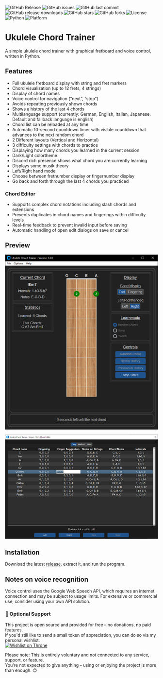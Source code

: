 ![GitHub Release](https://img.shields.io/github/v/release/Ma-Ko-dev/UkuleleAkkordtrainer?style=flat-square)
![GitHub issues](https://img.shields.io/github/issues/Ma-Ko-dev/UkuleleAkkordtrainer?style=flat-square)
![GitHub last commit](https://img.shields.io/github/last-commit/Ma-Ko-dev/UkuleleAkkordtrainer?style=flat-square)
![GitHub release downloads](https://img.shields.io/github/downloads/Ma-Ko-dev/UkuleleAkkordtrainer/total)
![GitHub stars](https://img.shields.io/github/stars/Ma-Ko-dev/UkuleleAkkordtrainer?style=flat-square)
![GitHub forks](https://img.shields.io/github/forks/Ma-Ko-dev/UkuleleAkkordtrainer?style=flat-square)
![License](https://img.shields.io/github/license/Ma-Ko-dev/UkuleleAkkordtrainer)
![Python](https://img.shields.io/badge/python-3.x-blue)
![Platform](https://img.shields.io/badge/platform-Windows-blue)


# Ukulele Chord Trainer

A simple ukulele chord trainer with graphical fretboard and voice control, written in Python.

## Features

- Full ukulele fretboard display with string and fret markers
- Chord visualization (up to 12 frets, 4 strings)
- Display of chord names
- Voice control for navigation (“next”, “stop”)
- Avoids repeating previously shown chords
- Shows a history of the last 4 chords
- Multilanguage support (currently: German, English, Italian, Japanese. Default and fallback language is english)
- Chord list can be reloaded at any time
- Automatic 10-second countdown timer with visible countdown that advances to the next random chord
- 2 Different layouts (Vertical and Horizontal)
- 3 difficulty settings with chords to practice
- Displaying how many chords you learned in the current session
- Dark/Light colortheme
- Discord rich presence shows what chord you are currently learning
- Displays some musik theory
- Left/Right hand mode
- Choose between fretnumber display or fingernumber display
- Go back and forth through the last 4 chords you practiced

### Chord Editor

- Supports complex chord notations including slash chords and extensions  
- Prevents duplicates in chord names and fingerings within difficulty levels  
- Real-time feedback to prevent invalid input before saving  
- Automatic handling of open edit dialogs on save or cancel  

## Preview

<p align="center">
  <img src="assets/previews/preview_v1.3.0.png" alt="Preview of the Ukulele Chord Trainer" width="600">
</p>
<p align="center">
  <img src="assets/previews/editor_preview_1.3.0.png" alt="Preview of the Chord Editor" width="600">
</p>

## Installation

Download the latest [release](https://github.com/Ma-Ko-dev/UkuleleAkkordtrainer/releases/latest), extract it, and run the program.

## Notes on voice recognition

Voice control uses the Google Web Speech API, which requires an internet connection and may be subject to usage limits. For extensive or commercial use, consider using your own API solution.


### 🙌 Optional Support

This project is open source and provided for free – no donations, no paid features.  
If you'd still like to send a small token of appreciation, you can do so via my personal wishlist:  
[![Wishlist on Throne](https://raw.githubusercontent.com/throneapp/media-kit/main/badges/throne-black.svg)](https://throne.com/gariot)

Please note: This is entirely voluntary and not connected to any service, support, or feature.  
You're not expected to give anything – using or enjoying the project is more than enough. 😊

